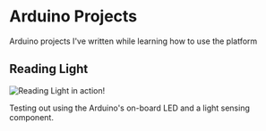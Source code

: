 # Arduino Projects

Arduino projects I've written while learning how to use the platform

## Reading Light
![Reading Light in action!](https://raw.githubusercontent.com/DeadlyBrad42/ArduinoProjects/master/ReadingLight/ReadingLight.gif?token=11592__eyJzY29wZSI6IlJhd0Jsb2I6RGVhZGx5QnJhZDQyL0FyZHVpbm9Qcm9qZWN0cy9tYXN0ZXIvUmVhZGluZ0xpZ2h0L1JlYWRpbmdMaWdodC5naWYiLCJleHBpcmVzIjoxNDA1MzkwNjMwfQ%3D%3D--4abd9233a97d87b7f16df0f1145e0dd19577d5a4)

Testing out using the Arduino's on-board LED and a light sensing component.
